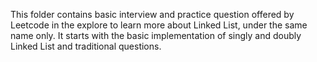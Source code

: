 This folder contains basic interview and practice question offered by Leetcode in the explore to learn more about Linked List, under the same name only. It starts with the basic implementation of singly and doubly Linked List and traditional questions.
